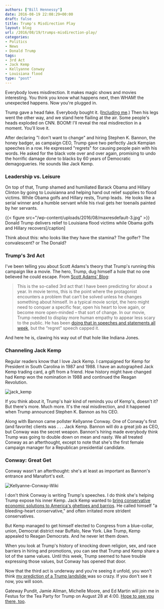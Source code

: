 ```yaml
---
authors: ["Bill Hennessy"]
date: 2016-08-19 22:08:29+00:00
draft: false
title: Trump's Misdirection Play
layout: blog
url: /2016/08/19/trumps-misdirection-play/
categories:
- Politics
- News
- Donald Trump
tags:
- 3rd Act
- Jack Kemp
- Kellyanne Conway
- Louisiana flood
type: "post"
---
```


Everybody loves misdirection. It makes magic shows and movies interesting. You think you know what happens next, then WHAM! the unexpected happens. Now you're plugged in.

Trump gave a head fake. Everybody bought it. ([Including me](https://hennessysview.com/2016/08/17/trumps-third-act-the-honey-badger/).) Then his legs went the other way, and we stand here flailing at the air. Some people's heads exploded on CNN. BOOM! I'll reveal the real misdirection in a moment. You'll love it.

After declaring "I don't want to change" and hiring Stephen K. Bannon, the honey badger, as campaign CEO, Trump gave two perfectly Jack Kempian speeches in a row. He expressed "regrets" for causing people pain with his words. He asked for the black vote over and over again, promising to undo the horrific damage done to blacks by 60 years of Democratic demagogueries. He sounds like Jack Kemp.



### Leadership vs. Leisure



On top of that, Trump shamed and humiliated Barack Obama and Hillary Clinton by going to Louisianna and helping hand out relief supplies to flood victims. While Obama golfs and Hillary rests, Trump leads.  He looks like a serial winner and a humble servant while his rival gets her toenails painted by her servants.

{{< figure src="/wp-content/uploads/2016/08/maxresdefault-3.jpg" >}}
Donald Trump delivers relief to Louisiana flood victims while Obama golfs and Hillary recovers[/caption]

Think about this: who looks like they have the stamina? The golfer? The convalescent? or The Donald?



### Trump's 3rd Act



I've been telling you about Scott Adams's theory that Trump's running this campaign like a movie. The hero, Trump, dug himself a hole that no one believed he could escape. From [Scott Adams' Blog](https://blog.dilbert.com/post/149174780261/trumps-regrets):



> This is the so-called 3rd act that I have been predicting for about a year. In movie terms, this is the point where the protagonist encounters a problem that can’t be solved unless he changes something about himself. In a typical movie script, the hero might need to conquer a specific fear, open his heart to love again, or become more open-minded – that sort of change. In our movie, Trump needed to display more human empathy to appear less scary to the public. He has been [doing that in speeches and statements all week](https://blog.dilbert.com/post/149130036921/trump-won-the-week-persuasion-wise), but the “regret” speech capped it.



And here he is, clawing his way out of that hole like Indiana Jones.



### Channeling Jack Kemp



Regular readers know that I love Jack Kemp. I campaigned for Kemp for President in South Carolina in 1987 and 1988. I have an autographed Jack Kemp trading card, a gift from a friend. How history might have changed had Kemp won the nomination in 1988 and continued the Reagan Revolution.

![jack_kemp](https://hennessysview.com/wp-content/uploads/2016/08/jack_kemp.jpg)


If you think about it, Trump's hair kind of reminds you of Kemp's, doesn't it? But there's more. Much more. It's the real misdirection, and it happened when Trump announced Stephen K. Bannon as his CEO.

Along with Bannon came pollster Kellyanne Conway. One of Conway's first (and favorite) clients was . . . Jack Kemp. Bannon will do a great job as CEO, but Conway was the secret weapon. Bannon's hiring made everybody think Trump was going to double down on mean and nasty. We all treated Conway as an afterthought, except to note that she's the first female campaign manager for a Republican presidential candidate.



### Conway: Great Get



Conway wasn't an afterthought: she's at least as important as Bannon's entrance and Manafort's exit.

![Kellyanne-Conway-Wiki](https://hennessysview.com/wp-content/uploads/2016/08/Kellyanne-Conway-Wiki.jpg)


I don't think Conway is writing Trump's speeches. I do think she's helping Trump expose his inner Kemp. Jack Kemp wanted to [bring conservative economic solutions to America's ghettoes and barrios](https://hennessysview.com/2016/08/17/how-liberalism-ruins-black-lives-in-america/). He called himself "a bleeding-heart conservative," and often irritated more strident conservatives.

But Kemp managed to get himself elected to Congress from a blue-collar, union, Democrat district near Buffalo, New York. Like Trump, Kemp appealed to Reagan Democrats. And he never let them down.

When you look at Trump's history of knocking down religion, sex, and race barriers in hiring and promotions, you can see that Trump and Kemp share a lot of the same values. Until this week, Trump seemed to have trouble expressing those values, but Conway has opened that door.

Now that the third act is underway and you're seeing it unfold, you won't think [my prediction of a Trump landslide ](https://hennessysview.com/2016/05/13/how-to-predict-trumps-landslide-win/)was so crazy. If you don't see it now, you will soon.

Gateway Pundit, Jamie Allman, Michelle Moore, and Ed Martin will join me in Festus for the Tea Party for Trump on August 28 at 4:00. [Hope to see you there, too](https://www.eventbrite.com/e/tea-party-for-trump-rally-tickets-2832864173).
